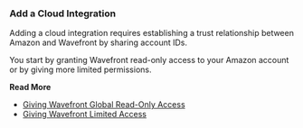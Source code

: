 ### Add a Cloud Integration

Adding a cloud integration requires establishing a trust relationship between Amazon and Wavefront by sharing account IDs.

You start by granting Wavefront read-only access to your Amazon account or by giving more limited permissions.

**Read More**
* [Giving Wavefront Global Read-Only Access](https://docs.wavefront.com/integrations_aws_metrics.html#giving-wavefront-global-read-only-access)<br/>
* [Giving Wavefront Limited Access](https://docs.wavefront.com/integrations_aws_metrics.html#giving-wavefront-limited-access)
